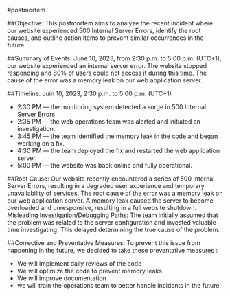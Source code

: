 #postmortem

##Objective:
This postmortem aims to analyze the recent incident where our website experienced 500 Internal Server Errors, identify the root causes, and outline action items to prevent similar occurrences in the future.

##Summary of Events:
June 10, 2023, from 2:30 p.m. to 5:00 p.m. (UTC+1), our website experienced an internal server error. The website stopped responding and 80% of users could not access it during this time. The cause of the error was a memory leak on our web application server.

##Timeline:
Juin 10, 2023, 2:30 p.m. to 5:00 p.m. (UTC+1)
*	2:30 PM — the monitoring system detected a surge in 500 Internal Server Errors.
*	2:35 PM — the web operations team was alerted and initiated an investigation.
*	3:45 PM — the team identified the memory leak in the code and began working on a fix.
*	4:30 PM — the team deployed the fix and restarted the web application server.
* 5:00 PM — the website was back online and fully operational.

##Root Cause: 
Our website recently encountered a series of 500 Internal Server Errors, resulting in a degraded user experience and temporary unavailability of services. The root cause of the error was a memory leak on our web application server. A memory leak caused the server to become overloaded and unresponsive, resulting in a full website shutdown.
Misleading Investigation/Debugging Paths:
The team initially assumed that the problem was related to the server configuration and invested valuable time investigating. This delayed determining the true cause of the problem.

##Corrective and Preventative Measures:
To prevent this issue from happening in the future, we decided to take these preventative measures :
*	We will implement daily reviews of the code
*	We will optimize the code to prevent memory leaks
*	We will improve documentation 
*	we will train the operations team to better handle incidents in the future.

